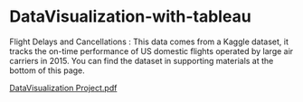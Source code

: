 # DataVisualization-with-tableau
Flight Delays and Cancellations :
This data comes from a Kaggle dataset, it tracks the on-time performance of US domestic flights operated by large air carriers in 2015. You can find the dataset in supporting materials at the bottom of this page. 

[DataVisualization Project.pdf](https://github.com/EngKhaledAlaa/DataVisualization-with-tableau/files/8855945/DataVisualization.Project.pdf)
